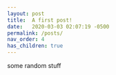 ```yaml
---
layout: post
title:  A first post!
date:   2020-03-03 02:07:19 -0500
permalink: /posts/
nav_order: 4
has_children: true
---
```



some random stuff